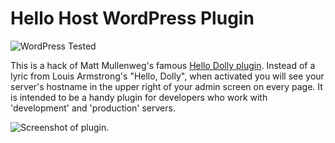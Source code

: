 # Hello Host WordPress Plugin

![WordPress Tested](https://img.shields.io/badge/wordpress-4.5.3%20tested-brightgreen.svg)

This is a hack of Matt Mullenweg's famous [Hello Dolly plugin](https://wordpress.org/plugins/hello-dolly/). Instead of a lyric from Louis Armstrong's "Hello, Dolly", when activated you will see your server's hostname in the upper right of your admin screen on every page. It is intended to be a handy plugin for developers who work with 'development' and 'production' servers.

![Screenshot of plugin.](https://corenominal.org/wp-content/uploads/2016/07/hello-host-wordpress-plugin-cropped.png)
